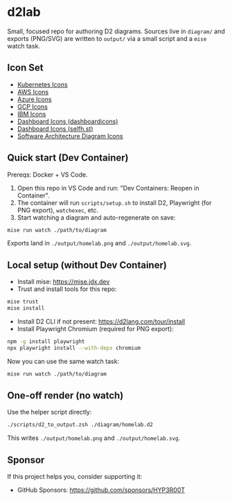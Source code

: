 # d2lab

Small, focused repo for authoring D2 diagrams. Sources live in `diagram/` and exports (PNG/SVG) are written to `output/` via a small script and a `mise` watch task.

## Icon Set

- [Kubernetes Icons](https://github.com/kubernetes/kubernetes/tree/master/logo)
- [AWS Icons](https://aws-icons.com/)
- [Azure Icons](https://az-icons.com/)
- [GCP Icons](https://gcpicons.com/)
- [IBM Icons](https://github.com/IBM-Cloud/architecture-icons)
- [Dashboard Icons (dashboardicons)](https://dashboardicons.com/)
- [Dashboard Icons (selfh.st)](https://selfh.st/icons/)
- [Software Architecture Diagram Icons](https://icons.terrastruct.com/)

## Quick start (Dev Container)

Prereqs: Docker + VS Code.

1) Open this repo in VS Code and run: "Dev Containers: Reopen in Container".
2) The container will run `scripts/setup.sh` to install D2, Playwright (for PNG export), `watchexec`, etc.
3) Start watching a diagram and auto-regenerate on save:

```bash
mise run watch ./path/to/diagram
```

Exports land in `./output/homelab.png` and `./output/homelab.svg`.

## Local setup (without Dev Container)

- Install mise: https://mise.jdx.dev
- Trust and install tools for this repo:

```bash
mise trust
mise install
```

- Install D2 CLI if not present: https://d2lang.com/tour/install
- Install Playwright Chromium (required for PNG export):

```bash
npm -g install playwright
npx playwright install --with-deps chromium
```

Now you can use the same watch task:

```bash
mise run watch ./path/to/diagram
```

## One-off render (no watch)

Use the helper script directly:

```bash
./scripts/d2_to_output.zsh ./diagram/homelab.d2
```

This writes `./output/homelab.png` and `./output/homelab.svg`.

## Sponsor

If this project helps you, consider supporting it:

- GitHub Sponsors: https://github.com/sponsors/HYP3R00T
